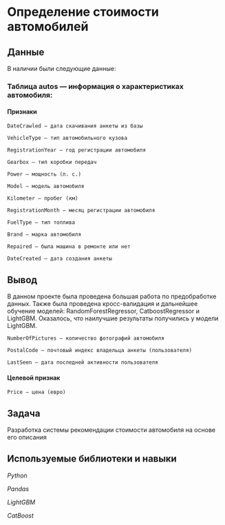 # Определение стоимости автомобилей


## Данные

В наличии были следующие данные:

### Таблица autos — информация о характеристиках автомобиля:

#### Признаки

    DateCrawled — дата скачивания анкеты из базы

    VehicleType — тип автомобильного кузова

    RegistrationYear — год регистрации автомобиля

    Gearbox — тип коробки передач

    Power — мощность (л. с.)

    Model — модель автомобиля

    Kilometer — пробег (км)

    RegistrationMonth — месяц регистрации автомобиля

    FuelType — тип топлива

    Brand — марка автомобиля

    Repaired — была машина в ремонте или нет

    DateCreated — дата создания анкеты
    
## Вывод

В данном проекте была проведена большая работа по предобработке данных. Также была проведена кросс-валидация и дальнейшее обучение моделей: RandomForestRegressor, CatboostRegressor и LightGBM. Оказалось, что наилучшие результаты получились у модели LightGBM.

    NumberOfPictures — количество фотографий автомобиля

    PostalCode — почтовый индекс владельца анкеты (пользователя)

    LastSeen — дата последней активности пользователя

#### Целевой признак
    Price — цена (евро)


## Задача

Разработка системы рекомендации стоимости автомобиля на основе его описания

## Используемые библиотеки и навыки

*Python*

*Pandas*

*LightGBM*

*CatBoost*

